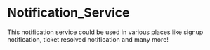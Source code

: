 # Notification_Service
This notification service could be used in various places like signup notification, ticket resolved notification and many more!
